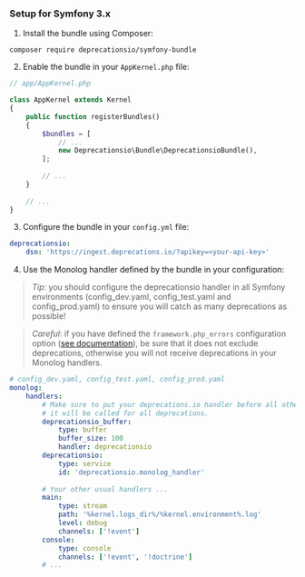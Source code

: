 ### Setup for Symfony 3.x

1. Install the bundle using Composer:

```
composer require deprecationsio/symfony-bundle
```

2. Enable the bundle in your `AppKernel.php` file:

```php
// app/AppKernel.php

class AppKernel extends Kernel
{
    public function registerBundles()
    {
        $bundles = [
            // ...
            new Deprecationsio\Bundle\DeprecationsioBundle(),
        ];
        
        // ...
    }
    
    // ...
}
```

3. Configure the bundle in your `config.yml` file:

```yaml
deprecationsio:
    dsn: 'https://ingest.deprecations.io/?apikey=<your-api-key>'
```

4. Use the Monolog handler defined by the bundle in your configuration:

> *Tip*: you should configure the deprecationsio handler in all Symfony environments
> (config_dev.yaml, config_test.yaml and config_prod.yaml) to ensure you will catch 
> as many deprecations as possible!

> *Careful*: if you have defined the `framework.php_errors` configuration option
> ([see documentation](https://symfony.com/doc/3.4/reference/configuration/framework.html#php-errors)),
> be sure that it does not exclude deprecations, otherwise you will not receive deprecations 
> in your Monolog handlers.

```yaml
# config_dev.yaml, config_test.yaml, config_prod.yaml
monolog:
    handlers:
        # Make sure to put your deprecations.io handler before all other handlers to be certain 
        # it will be called for all deprecations.
        deprecationsio_buffer:
            type: buffer
            buffer_size: 100
            handler: deprecationsio
        deprecationsio:
            type: service
            id: 'deprecationsio.monolog_handler'
            
        # Your other usual handlers ...
        main:
            type: stream
            path: '%kernel.logs_dir%/%kernel.environment%.log'
            level: debug
            channels: ['!event']
        console:
            type: console
            channels: ['!event', '!doctrine']
        # ...
```
